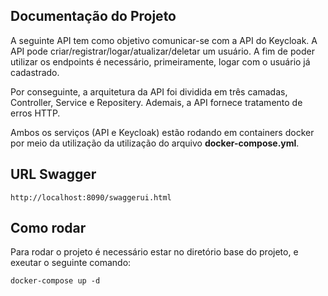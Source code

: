## Documentação do Projeto

A seguinte API tem como objetivo comunicar-se com a API do Keycloak. 
A API pode criar/registrar/logar/atualizar/deletar um usuário. A fim de poder utilizar os endpoints é necessário, primeiramente, logar com o usuário já cadastrado.

Por conseguinte, a arquitetura da API foi dividida em três camadas, Controller, Service e Repositery. Ademais, a API fornece tratamento de erros HTTP.

Ambos os serviços (API e Keycloak) estão rodando em containers docker por meio da utilização da utilização do arquivo **docker-compose.yml**.

## URL Swagger

```
http://localhost:8090/swaggerui.html
```


## Como rodar
Para rodar o projeto é necessário estar no diretório base do projeto, e exeutar o seguinte comando:

```
docker-compose up -d
```

